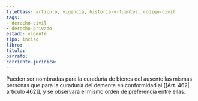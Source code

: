 ```yaml
---
fileClass: articulo, vigencia, historia-y-fuentes, codigo-civil
tags:
- derecho-civil
- derecho-privado
estado: vigente
tipo: inciso
libro:
titulo:
parrafo:
corriente-juridica:
---
```

Pueden ser nombradas para la curaduría de bienes del ausente las mismas personas que para la curaduría del demente en conformidad al [[Art. 462| artículo 462]], y se observará el mismo orden de preferencia entre ellas.